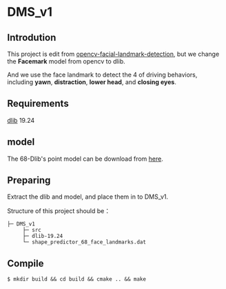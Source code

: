 # DMS_v1
## Introdution
This project is edit from [opencv-facial-landmark-detection](https://learnopencv.com/facemark-facial-landmark-detection-using-opencv/), but we change the **Facemark** model from opencv to dlib.

And we use the face landmark to detect the 4 of driving behaviors, including **yawn**, **distraction**, **lower head**, and **closing eyes**.

## Requirements
[dlib](http://dlib.net/) 19.24

## model
The 68-Dlib's point model can be download from [here](https://github.com/davisking/dlib-models/blob/master/shape_predictor_68_face_landmarks.dat.bz2).

## Preparing
Extract the dlib and model, and place them in to DMS_v1.

Structure of this project should be：
```
├─ DMS_v1
     ├─ src
     ├─ dlib-19.24
     └─ shape_predictor_68_face_landmarks.dat
```

## Compile
    $ mkdir build && cd build && cmake .. && make
